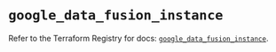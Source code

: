 # `google_data_fusion_instance`

Refer to the Terraform Registry for docs: [`google_data_fusion_instance`](https://registry.terraform.io/providers/hashicorp/google/6.12.0/docs/resources/data_fusion_instance).
